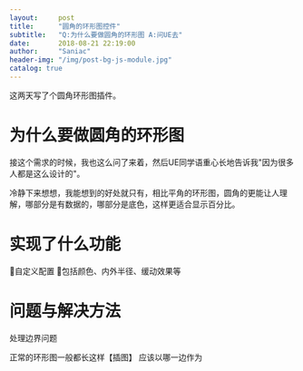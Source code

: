 ```yaml
---
layout:     post
title:      "圆角的环形图控件"
subtitle:   "Q:为什么要做圆角的环形图 A:问UE去"
date:       2018-08-21 22:19:00
author:     "Saniac"
header-img: "/img/post-bg-js-module.jpg"
catalog: true
---
```


这两天写了个圆角环形图插件。

# 为什么要做圆角的环形图

接这个需求的时候，我也这么问了来着，然后UE同学语重心长地告诉我"因为很多人都是这么设计的"。

冷静下来想想，我能想到的好处就只有，相比平角的环形图，圆角的更能让人理解，哪部分是有数据的，哪部分是底色，这样更适合显示百分比。

# 实现了什么功能

自定义配置 包括颜色、内外半径、缓动效果等

# 问题与解决方法

处理边界问题

正常的环形图一般都长这样【插图】
应该以哪一边作为

